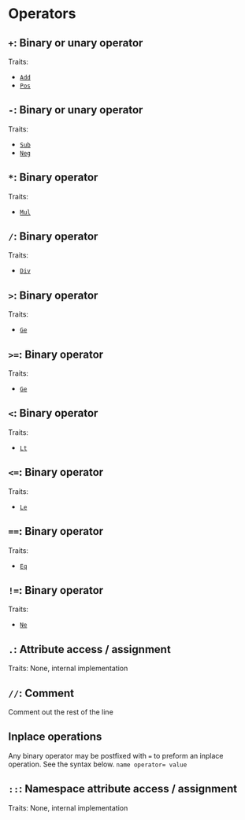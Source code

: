 # Operators

## ```+```: Binary or unary operator
Traits:
- [```Add```](traits.md#add)
- [```Pos```](traits.md#pos)

## ```-```: Binary or unary operator
Traits:
- [```Sub```](traits.md#sub)
- [```Neg```](traits.md#neg)

## ```*```: Binary operator
Traits:
- [```Mul```](traits.md#mul)

## ```/```: Binary operator
Traits:
- [```Div```](traits.md#div)

## ```>```: Binary operator
Traits:
- [```Ge```](traits.md#gt)

## ```>=```: Binary operator
Traits:
- [```Ge```](traits.md#ge)

## ```<```: Binary operator
Traits:
- [```Lt```](traits.md#lt)

## ```<=```: Binary operator
Traits:
- [```Le```](traits.md#le)

## ```==```: Binary operator
Traits:
- [```Eq```](traits.md#eq)

## ```!=```: Binary operator
Traits:
- [```Ne```](traits.md#ne)

## ```.```: Attribute access / assignment
Traits:
None, internal implementation

## ```//```: Comment
Comment out the rest of the line

## Inplace operations
Any binary operator may be postfixed with ```=``` to preform an inplace operation. See the syntax below.
```name operator= value```

## ```::```: Namespace attribute access / assignment
Traits:
None, internal implementation